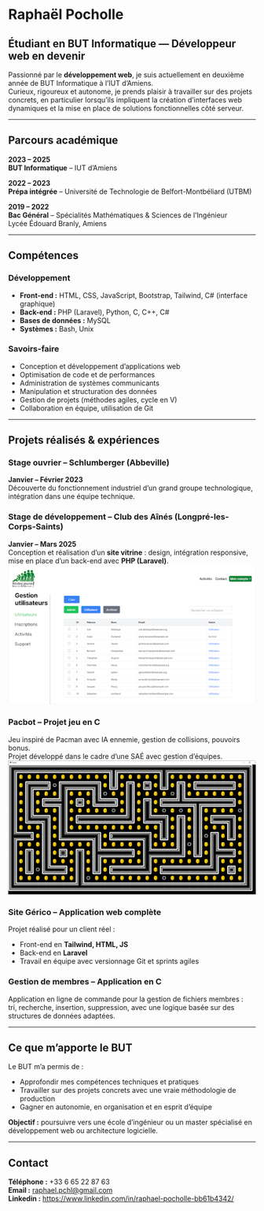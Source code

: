 # Raphaël Pocholle

## Étudiant en BUT Informatique — Développeur web en devenir

Passionné par le **développement web**, je suis actuellement en deuxième année de BUT Informatique à l’IUT d’Amiens.  
Curieux, rigoureux et autonome, je prends plaisir à travailler sur des projets concrets, en particulier lorsqu’ils impliquent la création d’interfaces web dynamiques et la mise en place de solutions fonctionnelles côté serveur.

---

## Parcours académique

**2023 – 2025**  
**BUT Informatique** – IUT d’Amiens

**2022 – 2023**  
**Prépa intégrée** – Université de Technologie de Belfort-Montbéliard (UTBM)

**2019 – 2022**  
**Bac Général** – Spécialités Mathématiques & Sciences de l’Ingénieur  
Lycée Édouard Branly, Amiens

---

## Compétences

### Développement

- **Front-end :** HTML, CSS, JavaScript, Bootstrap, Tailwind, C# (interface graphique)
- **Back-end :** PHP (Laravel), Python, C, C++, C#
- **Bases de données :** MySQL
- **Systèmes :** Bash, Unix

### Savoirs-faire

- Conception et développement d’applications web
- Optimisation de code et de performances
- Administration de systèmes communicants
- Manipulation et structuration des données
- Gestion de projets (méthodes agiles, cycle en V)
- Collaboration en équipe, utilisation de Git

---

## Projets réalisés & expériences

### Stage ouvrier – Schlumberger (Abbeville)
**Janvier – Février 2023**  
Découverte du fonctionnement industriel d’un grand groupe technologique, intégration dans une équipe technique.

### Stage de développement – Club des Aînés (Longpré-les-Corps-Saints)
**Janvier – Mars 2025**  
Conception et réalisation d’un **site vitrine** : design, intégration responsive, mise en place d’un back-end avec **PHP (Laravel)**.
![Capture du site](stage.png)

### Pacbot – Projet jeu en C
Jeu inspiré de Pacman avec IA ennemie, gestion de collisions, pouvoirs bonus.  
Projet développé dans le cadre d’une SAÉ avec gestion d’équipes.
![Capture du site](pacbot.png)

### Site Gérico – Application web complète
Projet réalisé pour un client réel :  
- Front-end en **Tailwind, HTML, JS**  
- Back-end en **Laravel**  
- Travail en équipe avec versionnage Git et sprints agiles

### Gestion de membres – Application en C
Application en ligne de commande pour la gestion de fichiers membres :  
tri, recherche, insertion, suppression, avec une logique basée sur des structures de données adaptées.

---

## Ce que m’apporte le BUT

Le BUT m’a permis de :
- Approfondir mes compétences techniques et pratiques
- Travailler sur des projets concrets avec une vraie méthodologie de production
- Gagner en autonomie, en organisation et en esprit d’équipe

**Objectif :** poursuivre vers une école d’ingénieur ou un master spécialisé en développement web ou architecture logicielle.

---

## Contact

**Téléphone :** +33 6 65 22 87 63  
**Email :** raphael.pchl@gmail.com  
**Linkedin :** https://www.linkedin.com/in/raphael-pocholle-bb61b4342/ 
